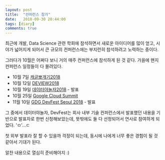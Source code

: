 ```yaml
---
layout: post
title:  "컨퍼런스 참가"
date:   2018-09-30 20:44:00
tags: [diary]
comments: true
---
```


최근에 개발, Data Science 관련 학회에 참석하면서 새로운 아이디어를 많이 얻고, 시야가 넓어지게 되어서 큰 규모의 컨퍼런스에는 부지런히 참석하려고 노력하는 중이다.

그러다가 10월은 어쩌다 보니 거의 매주 컨퍼런스에 참석하게 된 것 같다. 가을에 왠지 컨퍼런스 일정들이 다 몰려있다.

- 10월 7일 [캐글뽀개기2018](http://kagglebreak.com/databreak2018)
- 10월 12일 [DEVIEW2018](https://deview.kr/2018/)
- 10월 19일 [데이터야놀자2018](https://datayanolja.github.io/) - 발표
- 10월 25일 [Google Cloud Summit](https://cloudplatformonline.com/2018-Summit-Korea-Home.html)
- 11월 10일 [GDG DevFest Seoul 2018](https://devfest-seoul18.gdg.kr/) - 발표

그 중에서 데이터야놀자, DevFest는 회사 내부 기술 컨퍼런스에서 발표했던 내용을 기반으로 발표자로 한번 신청해보았는데, 뜻밖에도 둘 다 선정되어서 연사로 참여하게 되었다. 'ㅁ'...ㄷ

첫 외부 발표라 잘 할 수 있을까 걱정이 되는데, 동시에 나에게 너무 좋은 경험이 될 것 같아서 기대가 된다. 

알찬 내용으로 열심히 준비해야지 :)
